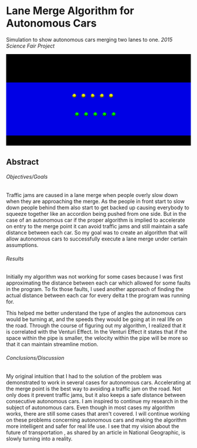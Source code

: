 # Lane Merge Algorithm for Autonomous Cars

Simulation to show autonomous cars merging two lanes to one. 
*2015 Science Fair Project*

![alt text](https://github.com/Samyak-Surti/LaneMergeAlgorithm/blob/master/Images/Sim1.png)

## Abstract
###### Objectives/Goals
Traffic jams are caused in a lane merge when people overly slow down when they are approaching the
merge. As the people in front start to slow down people behind them also start to get backed up causing
everybody to squeeze together like an accordion being pushed from one side. But in the case of an
autonomous car if the proper algorithm is implied to accelerate on entry to the merge point it can avoid
traffic jams and still maintain a safe distance between each car. So my goal was to create an algorithm that
will allow autonomous cars to successfully execute a lane merge under certain assumptions.

###### Results
Initially my algorithm was not working for some cases because I was first approximating the distance
between each car which allowed for some faults in the program. To fix those faults, I used another
approach of finding the actual distance between each car for every delta t the program was running for.

This helped me better understand the type of angles the autonomous cars would be turning at, and the
speeds they would be going at in real life on the road. Through the course of figuring out my algorithm, I
realized that it is correlated with the Venturi Effect. In the Venturi Effect it states that if the space within
the pipe is smaller, the velocity within the pipe will be more so that it can maintain streamline motion.

###### Conclusions/Discussion
My original intuition that I had to the solution of the problem was demonstrated to work in several cases
for autonomous cars. Accelerating at the merge point is the best way to avoiding a traffic jam on the road.
Not only does it prevent traffic jams, but it also keeps a safe distance between consecutive autonomous
cars. I am inspired to continue my research in the subject of autonomous cars. Even though in most cases
my algorithm works, there are still some cases that aren't covered. I will continue working on these
problems concerning autonomous cars and making the algorithm more intelligent and safer for real life
use. I see that my vision about the future of transportation , as shared by an article in National Geographic,
is slowly turning into a reality.


